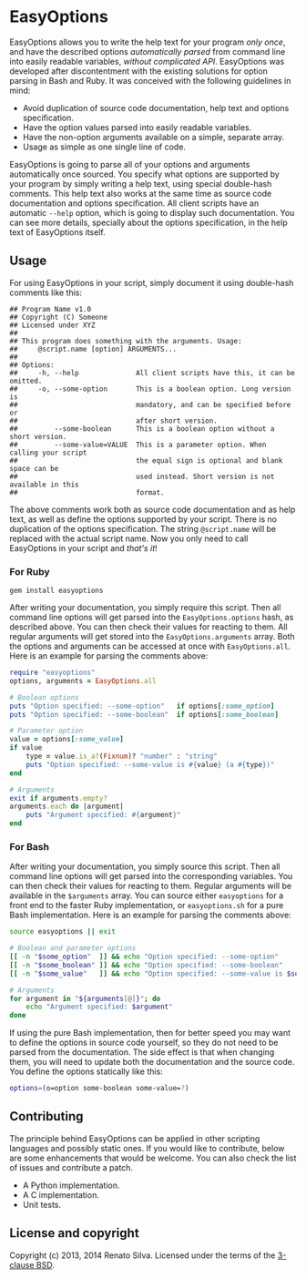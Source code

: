 # EasyOptions

EasyOptions allows you to write the help text for your program *only once*, and have the described options *automatically parsed* from command line into easily readable variables, *without complicated API*. EasyOptions was developed after discontentment with the existing solutions for option parsing in Bash and Ruby. It was conceived with the following guidelines in mind:

  * Avoid duplication of source code documentation, help text and options specification.
  * Have the option values parsed into easily readable variables.
  * Have the non-option arguments available on a simple, separate array.
  * Usage as simple as one single line of code.

EasyOptions is going to parse all of your options and arguments automatically once sourced. You specify what options are supported by your program by simply writing a help text, using special double-hash comments. This help text also works at the same time as source code documentation and options specification. All client scripts have an automatic `--help` option, which is going to display such documentation. You can see more details, specially about the options specification, in the help text of EasyOptions itself.

## Usage

For using EasyOptions in your script, simply document it using double-hash comments like this:

```
## Program Name v1.0
## Copyright (C) Someone
## Licensed under XYZ
##
## This program does something with the arguments. Usage:
##     @script.name [option] ARGUMENTS...
##
## Options:
##     -h, --help              All client scripts have this, it can be omitted.
##     -o, --some-option       This is a boolean option. Long version is
##                             mandatory, and can be specified before or
##                             after short version.
##         --some-boolean      This is a boolean option without a short version.
##         --some-value=VALUE  This is a parameter option. When calling your script
##                             the equal sign is optional and blank space can be
##                             used instead. Short version is not available in this
##                             format.
```

The above comments work both as source code documentation and as help text, as well as define the options supported by your script. There is no duplication of the options specification. The string `@script.name` will be replaced with the actual script name. Now you only need to call EasyOptions in your script and *that's it*!

### For Ruby

```
gem install easyoptions
```

After writing your documentation, you simply require this script. Then all command line options will get parsed into the `EasyOptions.options` hash, as described above. You can then check their values for reacting to them. All regular arguments will get stored into the `EasyOptions.arguments` array. Both the options and arguments can be accessed at once with `EasyOptions.all`. Here is an example for parsing the comments above:

```ruby
require "easyoptions"
options, arguments = EasyOptions.all

# Boolean options
puts "Option specified: --some-option"   if options[:some_option]
puts "Option specified: --some-boolean"  if options[:some_boolean]

# Parameter option
value = options[:some_value]
if value
    type = value.is_a?(Fixnum)? "number" : "string"
    puts "Option specified: --some-value is #{value} (a #{type})"
end

# Arguments
exit if arguments.empty?
arguments.each do |argument|
    puts "Argument specified: #{argument}"
end
```

### For Bash

After writing your documentation, you simply source this script. Then all command line options will get parsed into the corresponding variables. You can then check their values for reacting to them. Regular arguments will be available in the `$arguments` array. You can source either `easyoptions` for a front end to the faster Ruby implementation, or `easyoptions.sh` for a pure Bash implementation. Here is an example for parsing the comments above:

```bash
source easyoptions || exit

# Boolean and parameter options
[[ -n "$some_option"  ]] && echo "Option specified: --some-option"
[[ -n "$some_boolean" ]] && echo "Option specified: --some-boolean"
[[ -n "$some_value"   ]] && echo "Option specified: --some-value is $some_value"

# Arguments
for argument in "${arguments[@]}"; do
    echo "Argument specified: $argument"
done
```

If using the pure Bash implementation, then for better speed you may want to define the options in source code yourself, so they do not need to be parsed from the documentation. The side effect is that when changing them, you will need to update both the documentation and the source code. You define the options statically like this:

```bash
options=(o=option some-boolean some-value=?)
```

## Contributing

The principle behind EasyOptions can be applied in other scripting languages and possibly static ones. If you would like to contribute, below are some enhancements that would be welcome. You can also check the list of issues and contribute a patch.

* A Python implementation.
* A C implementation.
* Unit tests.

## License and copyright

Copyright (c) 2013, 2014 Renato Silva.
Licensed under the terms of the [3-clause BSD](LICENSE).
